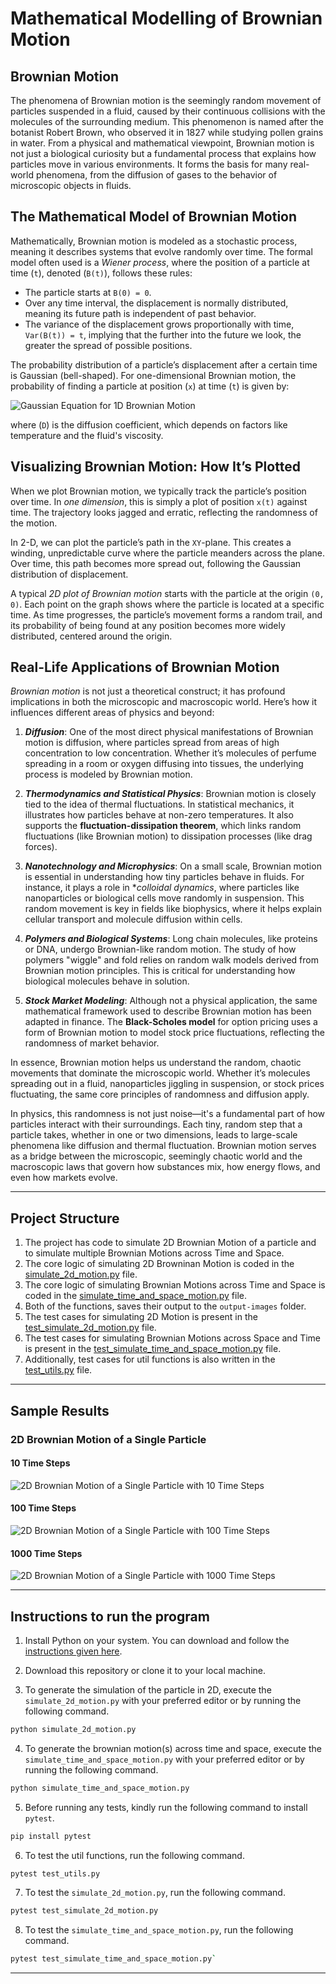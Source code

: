 # Mathematical Modelling of Brownian Motion

## Brownian Motion
The phenomena of Brownian motion is the seemingly random movement of particles suspended in a fluid, caused by their continuous collisions with the molecules of the surrounding medium. This phenomenon is named after the botanist Robert Brown, who observed it in 1827 while studying pollen grains in water. From a physical and mathematical viewpoint, Brownian motion is not just a biological curiosity but a fundamental process that explains how particles move in various environments. It forms the basis for many real-world phenomena, from the diffusion of gases to the behavior of microscopic objects in fluids.

## The Mathematical Model of Brownian Motion

Mathematically, Brownian motion is modeled as a stochastic process, meaning it describes systems that evolve randomly over time. The formal model often used is a *Wiener process*, where the position of a particle at time (`t`), denoted (`B(t)`), follows these rules:

- The particle starts at `B(0) = 0`.
- Over any time interval, the displacement is normally distributed, meaning its future path is independent of past behavior.
- The variance of the displacement grows proportionally with time, `Var(B(t)) = t`, implying that the further into the future we look, the greater the spread of possible positions.

The probability distribution of a particle’s displacement after a certain time is Gaussian (bell-shaped). For one-dimensional Brownian motion, the probability of finding a particle at position (`x`) at time (`t`) is given by:

![Gaussian Equation for 1D Brownian Motion](./images/gaussian-equation-for-1d.png)

where (`D`) is the diffusion coefficient, which depends on factors like temperature and the fluid's viscosity.

## Visualizing Brownian Motion: How It’s Plotted

When we plot Brownian motion, we typically track the particle’s position over time. In *one dimension*, this is simply a plot of position `x(t)` against time. The trajectory looks jagged and erratic, reflecting the randomness of the motion.

In 2-D, we can plot the particle’s path in the `XY`-plane. This creates a winding, unpredictable curve where the particle meanders across the plane. Over time, this path becomes more spread out, following the Gaussian distribution of displacement.

A typical *2D plot of Brownian motion* starts with the particle at the origin `(0, 0)`. Each point on the graph shows where the particle is located at a specific time. As time progresses, the particle’s movement forms a random trail, and its probability of being found at any position becomes more widely distributed, centered around the origin.

## Real-Life Applications of Brownian Motion

*Brownian motion* is not just a theoretical construct; it has profound implications in both the microscopic and macroscopic world. Here’s how it influences different areas of physics and beyond:

1. ***Diffusion***: One of the most direct physical manifestations of Brownian motion is diffusion, where particles spread from areas of high concentration to low concentration. Whether it’s molecules of perfume spreading in a room or oxygen diffusing into tissues, the underlying process is modeled by Brownian motion.

2. ***Thermodynamics and Statistical Physics***: Brownian motion is closely tied to the idea of thermal fluctuations. In statistical mechanics, it illustrates how particles behave at non-zero temperatures. It also supports the **fluctuation-dissipation theorem**, which links random fluctuations (like Brownian motion) to dissipation processes (like drag forces).

3. ***Nanotechnology and Microphysics***: On a small scale, Brownian motion is essential in understanding how tiny particles behave in fluids. For instance, it plays a role in **colloidal dynamics*, where particles like nanoparticles or biological cells move randomly in suspension. This random movement is key in fields like biophysics, where it helps explain cellular transport and molecule diffusion within cells.

4. ***Polymers and Biological Systems***: Long chain molecules, like proteins or DNA, undergo Brownian-like random motion. The study of how polymers "wiggle" and fold relies on random walk models derived from Brownian motion principles. This is critical for understanding how biological molecules behave in solution.

5. ***Stock Market Modeling***: Although not a physical application, the same mathematical framework used to describe Brownian motion has been adapted in finance. The **Black-Scholes model** for option pricing uses a form of Brownian motion to model stock price fluctuations, reflecting the randomness of market behavior.


In essence, Brownian motion helps us understand the random, chaotic movements that dominate the microscopic world. Whether it’s molecules spreading out in a fluid, nanoparticles jiggling in suspension, or stock prices fluctuating, the same core principles of randomness and diffusion apply. 

In physics, this randomness is not just noise—it's a fundamental part of how particles interact with their surroundings. Each tiny, random step that a particle takes, whether in one or two dimensions, leads to large-scale phenomena like diffusion and thermal fluctuation. Brownian motion serves as a bridge between the microscopic, seemingly chaotic world and the macroscopic laws that govern how substances mix, how energy flows, and even how markets evolve.

---

## Project Structure

1. The project has code to simulate 2D Brownian Motion of a particle and to simulate multiple Brownian Motions across Time and Space.
2. The core logic of simulating 2D Browninan Motion is coded in the [simulate_2d_motion.py](https://github.com/KThani99/mathematical-modelling-of-brownian-motion/blob/main/simulate_2d_motion.py) file.
3. The core logic of simulating Brownian Motions across Time and Space is coded in the [simulate_time_and_space_motion.py](https://github.com/KThani99/mathematical-modelling-of-brownian-motion/blob/main/simulate_time_and_space_motion.py) file.
4. Both of the functions, saves their output to the `output-images` folder.
5. The test cases for simulating 2D Motion is present in the [test_simulate_2d_motion.py](https://github.com/KThani99/mathematical-modelling-of-brownian-motion/blob/main/test_simulate_2d_motion.py) file.
6. The test cases for simulating Brownian Motions across Space and Time is present in the [test_simulate_time_and_space_motion.py](https://github.com/KThani99/mathematical-modelling-of-brownian-motion/blob/main/test_simulate_time_and_space_motion.py) file.
7. Additionally, test cases for util functions is also written in the [test_utils.py](https://github.com/KThani99/mathematical-modelling-of-brownian-motion/blob/main/test_utils.py) file.

---

## Sample Results

### 2D Brownian Motion of a Single Particle

#### 10 Time Steps

![2D Brownian Motion of a Single Particle with 10 Time Steps](./output-images/2D-brownian-motion-1729875750.png)

#### 100 Time Steps

![2D Brownian Motion of a Single Particle with 100 Time Steps](./output-images/2D-brownian-motion-1729875763.png)

#### 1000 Time Steps

![2D Brownian Motion of a Single Particle with 1000 Time Steps](./output-images/2D-brownian-motion-1729875783.png)

---

## Instructions to run the program

1. Install Python on your system. You can download and follow the [instructions given here](https://www.python.org/downloads/).

2. Download this repository or clone it to your local machine.

3. To generate the simulation of the particle in 2D, execute the `simulate_2d_motion.py` with your preferred editor or by running the following command.

```bash
python simulate_2d_motion.py
```

4. To generate the brownian motion(s) across time and space, execute the `simulate_time_and_space_motion.py` with your preferred editor or by running the following command.

```bash
python simulate_time_and_space_motion.py
```

5. Before running any tests, kindly run the following command to install `pytest`.

```bash
pip install pytest
```

6. To test the util functions, run the following command.

```bash
pytest test_utils.py
```

7. To test the `simulate_2d_motion.py`, run the following command.

```bash
pytest test_simulate_2d_motion.py
```

8. To test the `simulate_time_and_space_motion.py`, run the following command.

```bash
pytest test_simulate_time_and_space_motion.py`
```

----